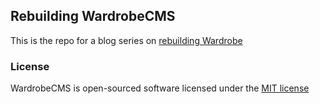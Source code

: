 ## Rebuilding WardrobeCMS

This is the repo for a blog series on [rebuilding Wardrobe](http://ericlbarnes.com/wardrobe-diaries/)

### License

WardrobeCMS is open-sourced software licensed under the [MIT license](http://opensource.org/licenses/MIT)
